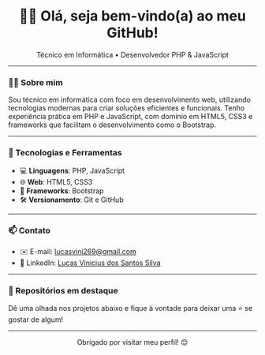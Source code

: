 <h1 align="center">👨‍💻 Olá, seja bem-vindo(a) ao meu GitHub!</h1>

<p align="center">
  Técnico em Informática • Desenvolvedor PHP & JavaScript
</p>

---

### 🧑‍💼 Sobre mim

Sou técnico em informática com foco em desenvolvimento web, utilizando tecnologias modernas para criar soluções eficientes e funcionais. Tenho experiência prática em PHP e JavaScript, com domínio em HTML5, CSS3 e frameworks que facilitam o desenvolvimento como o Bootstrap.

---

### 🚀 Tecnologias e Ferramentas

- 💻 **Linguagens**: PHP, JavaScript  
- 🌐 **Web**: HTML5, CSS3  
- 🎨 **Frameworks**: Bootstrap  
- 🛠️ **Versionamento**: Git e GitHub  

---

### 📫 Contato

- ✉️ E-mail: lucasvini269@gmail.com  
- 💼 LinkedIn: [Lucas Vinicius dos Santos Silva](https://linkedin.com/in/seuusuario)

---

### 📌 Repositórios em destaque

Dê uma olhada nos projetos abaixo e fique à vontade para deixar uma ⭐ se gostar de algum!

---

<p align="center">
  Obrigado por visitar meu perfil! 😊
</p>
